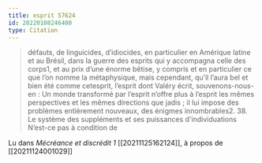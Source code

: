 ```yaml
---
title: esprit 57624
id: 20220108246400
type: Citation
---
```


> défauts, de linguicides, d’idiocides, en particulier en Amérique latine et au Brésil, dans la guerre des esprits qui y accompagna celle des corps1, et au prix d’une énorme bêtise, y compris et en particulier ce que l’on nomme la métaphysique, mais cependant, qu’il l’aura bel et bien été comme cetesprit, l’esprit dont Valéry écrit, souvenons-nous-en : Un monde transformé par l’esprit n’offre plus à l’esprit les mêmes perspectives et les mêmes directions que jadis ; il lui impose des problèmes entièrement nouveaux, des énigmes innombrables2. 38. Le système des suppléments et ses puissances d'individuations N’est-ce pas à condition de

Lu dans *Mécréance et discrédit 1* [[20211125162124]], à propos de [[20211124001029]]